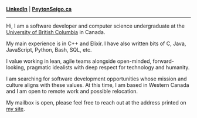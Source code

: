 **[LinkedIn](https://linkedin.com/in/peytonseigo)** | **[PeytonSeigo.ca](https://peytonseigo.ca/)**

---

Hi, I am a software developer and computer science undergraduate at the <a href="https://www.cs.ubc.ca/about-our-department" target="_blank" rel="noreferrer noopener">University of British Columbia</a> in Canada.

My main experience is in C++ and Elixir. I have also written bits of C, Java, JavaScript, Python, Bash, SQL, etc.

I value working in lean, agile teams alongside open-minded, forward-looking, pragmatic idealists with deep respect for technology and humanity.

I am searching for software development opportunities whose mission and culture aligns with these values. At this time, I am based in Western Canada and I am open to remote work and possible relocation.

My mailbox is open, please feel free to reach out at the address printed on [my site](https://peytonseigo.ca).
